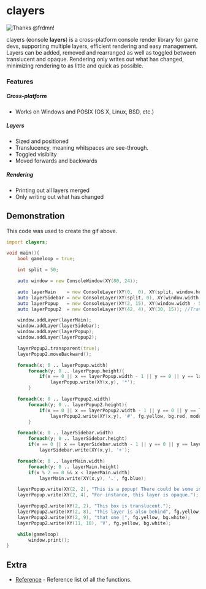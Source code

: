 # clayers

![Thanks @frdmn!](http://i.imgur.com/aHCO761.gif)

clayers (**c**onsole **layers**) is a cross-platform console render library for game devs, supporting multiple layers, efficient rendering and easy management. Layers can be added, removed and rearranged as well as toggled between translucent and opaque. Rendering only writes out what has changed, minimizing rendering to as little and quick as possible.

### Features

##### Cross-platform

* Works on Windows and POSIX (OS X, Linux, BSD, etc.)

##### Layers

* Sized and positioned
* Translucency, meaning whitspaces are see-through.
* Toggled visiblity
* Moved forwards and backwards

##### Rendering

* Printing out all layers merged
* Only writing out what has changed

## Demonstration
This code was used to create the gif above.
```d
import clayers;

void main(){
	bool gameloop = true;

	int split = 50;

	auto window = new ConsoleWindow(XY(80, 24));

	auto layerMain    = new ConsoleLayer(XY(0,  0), XY(split, window.height));
	auto layerSidebar = new ConsoleLayer(XY(split, 0), XY(window.width - split, window.height)); //A sidebar
	auto layerPopup   = new ConsoleLayer(XY(2, 15), XY(window.width - 5, 7 )); //Opaque box
	auto layerPopup2  = new ConsoleLayer(XY(42, 4), XY(30, 15)); //Transparent box

	window.addLayer(layerMain);
	window.addLayer(layerSidebar);
	window.addLayer(layerPopup);
	window.addLayer(layerPopup2);

	layerPopup2.transparent(true);
	layerPopup2.moveBackward();

	foreach(x; 0 .. layerPopup.width)
		foreach(y; 0 .. layerPopup.height){
			if(x == 0 || x == layerPopup.width - 1 || y == 0 || y == layerPopup.height - 1)
				layerPopup.write(XY(x,y), '*');
		}

	foreach(x; 0 .. layerPopup2.width)
		foreach(y; 0 .. layerPopup2.height){
			if(x == 0 || x == layerPopup2.width - 1 || y == 0 || y == layerPopup2.height - 1)
				layerPopup2.write(XY(x,y), '#', fg.yellow, bg.red, mode.bold);
		}

	foreach(x; 0 .. layerSidebar.width)
		foreach(y; 0 .. layerSidebar.height)
		if(x == 0 || x == layerSidebar.width - 1 || y == 0 || y == layerSidebar.height - 1)
			layerSidebar.write(XY(x,y), '+');

	foreach(x; 0 .. layerMain.width)
		foreach(y; 0 .. layerMain.height)
		if(x % 2 == 0 && x < layerMain.width)
			layerMain.write(XY(x,y), '.', fg.blue);

	layerPopup.write(XY(2, 2), "This is a popup! There could be some information in here.");
	layerPopup.write(XY(2, 4), "For instance, this layer is opaque.");

	layerPopup2.write(XY(2, 2), "This box is translucent.");
	layerPopup2.write(XY(2, 8), "This layer is also behind", fg.yellow, bg.white);
	layerPopup2.write(XY(2, 9), "that one |", fg.yellow, bg.white);
	layerPopup2.write(XY(11, 10), 'V', fg.yellow, bg.white);

	while(gameloop)
		window.print();
}
```

## Extra
* [Reference](../master/doc/REFERENCE.md) - Reference list of all the functions.

